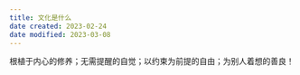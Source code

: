 ```yaml
---
title: 文化是什么
date created: 2023-02-24
date modified: 2023-03-08
---
```


根植于内心的修养；无需提醒的自觉；以约束为前提的自由；为别人着想的善良！
